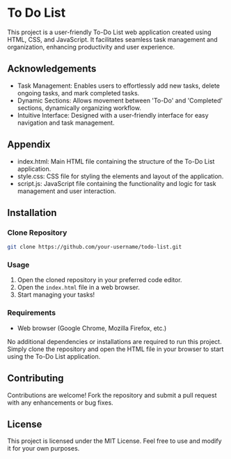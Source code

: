 
# To Do List

This project is a user-friendly To-Do List web application created using HTML, CSS, and JavaScript. It facilitates seamless task management and organization, enhancing productivity and user experience. 


## Acknowledgements

- Task Management: Enables users to effortlessly add new tasks, delete ongoing tasks, and mark completed tasks.
- Dynamic Sections: Allows movement between 'To-Do' and 'Completed' sections, dynamically organizing workflow.
- Intuitive Interface: Designed with a user-friendly interface for easy navigation and task management.


## Appendix

- index.html: Main HTML file containing the structure of the To-Do List application.
- style.css: CSS file for styling the elements and layout of the application.
- script.js: JavaScript file containing the functionality and logic for task management and user interaction.

## Installation

### Clone Repository
```bash
git clone https://github.com/your-username/todo-list.git
```

### Usage
1. Open the cloned repository in your preferred code editor.
2. Open the `index.html` file in a web browser.
3. Start managing your tasks!

### Requirements
- Web browser (Google Chrome, Mozilla Firefox, etc.)

No additional dependencies or installations are required to run this project. Simply clone the repository and open the HTML file in your browser to start using the To-Do List application.
## Contributing

Contributions are welcome! Fork the repository and submit a pull request with any enhancements or bug fixes.
## License

This project is licensed under the MIT License. Feel free to use and modify it for your own purposes.

